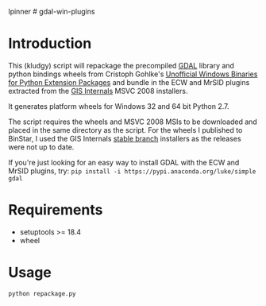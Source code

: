 lpinner # gdal-win-plugins
# Introduction
This (kludgy) script will repackage the precompiled [GDAL](http://www.gdal.org) library and python bindings wheels from Cristoph Gohlke's [Unofficial Windows Binaries for Python Extension Packages](http://www.lfd.uci.edu/~gohlke/pythonlibs/#gdal) and bundle in the ECW and MrSID plugins extracted from the [GIS Internals](http://www.gisinternals.com) MSVC 2008 installers.

It generates platform wheels for Windows 32 and 64 bit Python 2.7.

The script requires the wheels and MSVC 2008 MSIs to be downloaded and placed in the same directory as the script.  For the wheels I published to BinStar, I used the GIS Internals [stable branch](http://www.gisinternals.com/stable.php) installers as the releases were not up to date.

If you're just looking for an easy way to install GDAL with the ECW and MrSID plugins, try:
```pip install -i https://pypi.anaconda.org/luke/simple gdal```

# Requirements
 - setuptools >= 18.4
 - wheel

# Usage
    python repackage.py

